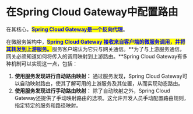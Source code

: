 # 在Spring Cloud Gateway中配置路由

在其核心，<mark style="color:blue;">**Spring Cloud Gateway是一个反向代理**</mark>。

在微服务架构中，<mark style="color:blue;">**Spring Cloud Gateway 接收来自客户端的微服务调用，并将其转发到上游服务。**</mark>服务客户端认为它只与网关通信。**为了与上游服务通信，网关必须知道如何将传入的调用映射到上游路由。**Spring Cloud Gateway有多种机制可以实现这一点，包括：

1. **使用服务发现进行自动路由映射：** 通过服务发现，Spring Cloud Gateway可以自动映射路由，使其了解可用的上游服务及其位置，从而实现动态路由。
2. **使用服务发现进行手动路由映射：** 除了自动映射之外，Spring Cloud Gateway还提供了手动映射路由的选项。这允许开发人员手动配置路由规则，指定特定的服务和路径映射。
